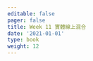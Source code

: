 ```yaml
---
editable: false
pager: false
title: Week 11 實體線上混合
date: '2021-01-01'
type: book
weight: 12
---
```

